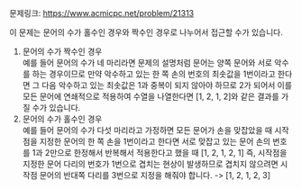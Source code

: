 문제링크: https://www.acmicpc.net/problem/21313

이 문제는 문어의 수가 홀수인 경우와 짝수인 경우로 나누어서 접근할 수가 있습니다.

1. 문어의 수가 짝수인 경우  
   예를 들어 문어의 수가 네 마리라면 문제의 설명처럼 문어는 양쪽 문어와 서로 악수를 하는 경우이므로 만약 악수하고 있는 한 쪽 손의 번호의 최솟값을 1번이라고 한다면 그 다음 악수하고 있는 최솟값은 1과 중복이 되지 않아야 하므로 2가 되어서 이를 모든 문어에 연쇄적으로 적용하여 수열을 나열한다면 [1, 2, 1, 2]와 같은 결과를 가질 수가 있습니다.
2. 문어의 수가 홀수인 경우  
   예를 들어 문어의 수가 다섯 마리라고 가정하면 모든 문어가 손을 맞잡았을 때 시작점을 지정한 문어의 한 쪽 손을 1번이라고 한다면 서로 맞잡고 있는 문어 손의 번호를 1과 2만으로 한정해서 반복해서 적용한다고 했을 때 [1, 2, 1, 2, 1] 즉, 시작점을 지정한 문어 다리의 번호가 1번으로 겹치는 현상이 발생하므로 겹치지 않으려면 시작점 문어의 반대쪽 다리를 3번으로 지정을 해줘야 합니다. -> [1, 2, 1, 2, 3]
